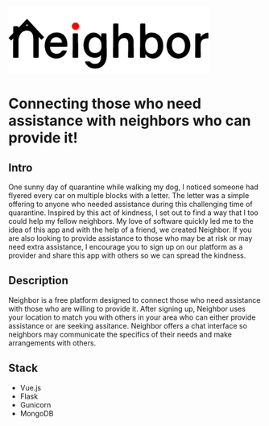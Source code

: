  ![Neighbor](https://github.com/njbrunner/covid-19/raw/master/client/src/assets/images/neighbor_400x134.png)

# Connecting those who need assistance with neighbors who can provide it!

## Intro
One sunny day of quarantine while walking my dog, I noticed someone had flyered every car on multiple blocks with a letter. The letter was a simple offering to anyone who needed assistance during this challenging time of quarantine. Inspired by this act of kindness, I set out to find a way that I too could help my fellow neighbors. My love of software quickly led me to the idea of this app and with the help of a friend, we created Neighbor. If you are also looking to provide assistance to those who may be at risk or may need extra assistance, I encourage you to sign up on our platform as a provider and share this app with others so we can spread the kindness.

## Description
Neighbor is a free platform designed to connect those who need assistance with those who are willing to provide it. After signing up, Neighbor uses your location to match you with others in your area who can either provide assistance or are seeking assitance. Neighbor offers a chat interface so neighbors may communicate the specifics of their needs and make arrangements with others.

## Stack
- Vue.js
- Flask
- Gunicorn
- MongoDB
